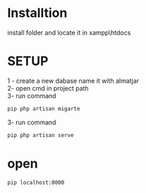 # Installtion 
install folder and locate it in xampp\htdocs
# SETUP
1 - create a new dabase name it with almatjar <br/>
2- open cmd in project path  <br/>
3- run command <br/>
```bash
pip php artisan migarte
```
3- run command 
```bash
pip php artisan serve
```
# open 
```bash
pip localhost:8000
```





